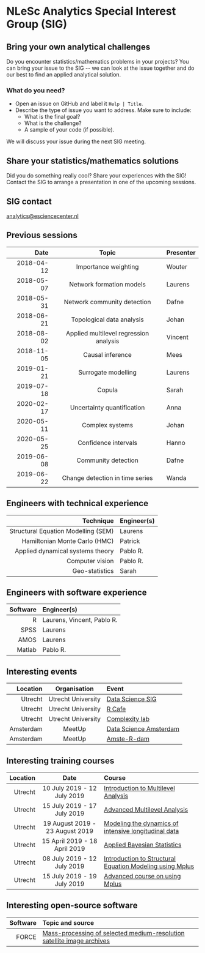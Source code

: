 #  NLeSc Analytics Special Interest Group (SIG)

## Bring your own analytical challenges

Do you encounter statistics/mathematics problems in your projects? You can bring your issue to the SIG -- we can look at the issue together and do our best to find an applied analytical solution.

### What do you need?

 - Open an issue on GitHub and label it `Help | Title`.
 - Describe the type of issue you want to address. Make sure to include:
    - What is the final goal?
    - What is the challenge?
    - A sample of your code (if possible).

We will discuss your issue during the next SIG meeting.

## Share your statistics/mathematics solutions

Did you do something really cool? Share your experiences with the SIG! Contact the SIG to arrange a presentation in one of the upcoming sessions.

## SIG contact
analytics@esciencecenter.nl

## Previous sessions

|       Date |                 Topic                  | Presenter |
|-----------:|:--------------------------------------:|:----------|
| 2018-04-12 |          Importance weighting          | Wouter    |
| 2018-05-07 |        Network formation models        | Laurens   |
| 2018-05-31 |      Network community detection       | Dafne     |
| 2018-06-21 |       Topological data analysis        | Johan     |
| 2018-08-02 | Applied multilevel regression analysis | Vincent   |
| 2018-11-05 |            Causal inference            | Mees      |
| 2019-01-21 |          Surrogate modelling           | Laurens   |
| 2019-07-18 |                 Copula                 | Sarah     |
| 2020-02-17 |       Uncertainty quantification       | Anna      |
| 2020-05-11 |            Complex systems             | Johan     |
| 2020-05-25 |          Confidence intervals          | Hanno     |
| 2019-06-08 |           Community detection          | Dafne     |
| 2019-06-22 |     Change detection in time series    | Wanda     |

## Engineers with technical experience

| Technique                           | Engineer(s) |
|------------------------------------:|:------------|
| Structural Equation Modelling (SEM) | Laurens     |
| Hamiltonian Monte Carlo (HMC)       | Patrick     |
| Applied dynamical systems theory    | Pablo R.    |
| Computer vision                     | Pablo R.    |
| Geo-statistics                      | Sarah       |

## Engineers with software experience

| Software | Engineer(s)                |
|---------:|:---------------------------|
|R         | Laurens, Vincent, Pablo R. |
|SPSS      | Laurens                    |
|AMOS      | Laurens                    |
|Matlab    | Pablo R.                   |

## Interesting events

|  Location |    Organisation    | Event                                                                                                            |
|----------:|:------------------:|:-----------------------------------------------------------------------------------------------------------------|
|   Utrecht | Utrecht University | [Data Science SIG](https://www.uu.nl/en/research/utrecht-applied-data-science)                                   |
|   Utrecht | Utrecht University | [R Cafe](https://github.com/UtrechtUniversity/R-data-cafe)                                                       |
|   Utrecht | Utrecht University | [Complexity lab](https://www.uu.nl/en/research/complex-systems-studies/research/complexity-laboratorium-utrecht) |
| Amsterdam |       MeetUp       | [Data Science Amsterdam](https://www.meetup.com/Data-Science-Amsterdam/)                                         |
| Amsterdam |       MeetUp       | [Amste-R-dam](https://www.meetup.com/amst-R-dam/)                                                                |

## Interesting training courses

| Location |              Date               | Course                                                                                                                                                                       |
|---------:|:-------------------------------:|:-----------------------------------------------------------------------------------------------------------------------------------------------------------------------------|
|  Utrecht |   10 July 2019 - 12 July 2019   | [Introduction to Multilevel Analysis ](https://utrechtsummerschool.nl/courses/social-sciences/introduction-to-multilevel-analysis)                                           |
|  Utrecht |   15 July 2019 - 17 July 2019   | [Advanced Multilevel Analysis](https://utrechtsummerschool.nl/courses/social-sciences/advanced-multilevel-analysis)                                                          |
|  Utrecht | 19 August 2019 - 23 August 2019 | [Modeling the dynamics of intensive longitudinal data](https://utrechtsummerschool.nl/courses/social-sciences/modeling-the-dynamics-of-intensive-longitudinal-data)          |
|  Utrecht |  15 April 2019 - 18 April 2019  | [Applied Bayesian Statistics](https://utrechtsummerschool.nl/courses/social-sciences/applied-bayesian-statistics)                                                            |
|  Utrecht |   08 July 2019 - 12 July 2019   | [Introduction to Structural Equation Modeling using Mplus](https://utrechtsummerschool.nl/courses/social-sciences/introduction-to-structural-equation-modelling-using-mplus) |
|  Utrecht |   15 July 2019 - 19 July 2019   | [Advanced course on using Mplus](https://utrechtsummerschool.nl/courses/social-sciences/advanced-course-on-using-mplus)                                                      |

## Interesting open-source software

| Software | Topic and source           |
|---------:|:---------------------------|
|FORCE     | [Mass-processing of selected medium-resolution satellite image archives](https://www.uni-trier.de/index.php?id=63673)|
